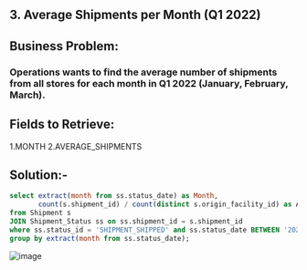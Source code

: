 ## 3. Average Shipments per Month (Q1 2022)
## Business Problem:
### Operations wants to find the average number of shipments from all stores for each month in Q1 2022 (January, February, March).

## Fields to Retrieve:

1.MONTH
2.AVERAGE_SHIPMENTS

## Solution:-
```sql
select extract(month from ss.status_date) as Month,
       count(s.shipment_id) / count(distinct s.origin_facility_id) as AverageShipments
from Shipment s 
JOIN Shipment_Status ss on ss.shipment_id = s.shipment_id
where ss.status_id = 'SHIPMENT_SHIPPED' and ss.status_date BETWEEN '2022-01-01' AND '2022-03-31'
group by extract(month from ss.status_date);

```
![image](https://github.com/user-attachments/assets/05ed5ff7-ca64-4a1a-b0fc-034bab89574d)
